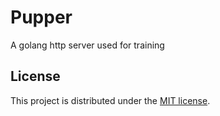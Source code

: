 # Pupper

A golang http server used for training

## License

This project is distributed under the [MIT license](LICENSE).
